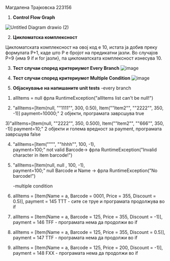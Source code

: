 Магдалена Трајковска 223156

1. **Control Flow Graph**


![Untitled Diagram drawio (2)](https://github.com/magdalenatrajkovska/SI_2024_lab2_223156/assets/139167699/4c52a532-0a11-449b-82f4-71368c4a1031)



2. **Цикломатска комплексност**

Цикломатската комплексност на овој код е 10, истата ја добив преку формулата P+1, каде што P е бројот на предикатни јазли. Во случајoв P=9 {има 9 if и for јазли}, па цикломатската комплексност изнесува 10.

3. **Тест случаи според критериумот Every Branch**
   ![image](https://github.com/magdalenatrajkovska/SI_2024_lab2_223156/assets/139167699/1443e46f-bf76-4e72-919b-4137d12aa163)


4. **Тест случаи според критериумот Multiple Condition**
   ![image](https://github.com/magdalenatrajkovska/SI_2024_lab2_223156/assets/139167699/a061d389-a01c-4b6c-8ac5-5a13208121b0)


5. **Објаснување на напишаните unit tests**
   -every branch
 1)  allItems = null
    фрлa RuntimeException("allItems list can't be null!")
   
 2)  "allItems=[Item(null, ""1111"", 300, 0.50),
                  Item(""Item2"", ""2222"", 350, -1)]
payment=10000;"
  2 објекти, програмата заврсшува true

3)"allItems=[Item(null, ""2222"", 350, 0.500),
                  Item(""Item2"", ""666"", 350, -1)]
payment=10;"
 2 објекти и голема вредност за payment, програмата заврсшува false

 4) "allItems=[Item("""", ""hhhh"", 100, -1),          
    payment=100;"
not valid Barcode-> фрла RuntimeException("Invalid character in item barcode!")

6) "allItems=[Item(null, null , 100, -1),                
payment=100;"
null Barcode и Name -> фрлa RuntimeException("No barcode!")


   -multiple condition
1) allItems = [Item(Name = a, Barcode = 0001, Price = 355, Discount = 0.5)], payment = 145
   TTT - сите се труе и програмата продолжува во if
2) allItems = [Item(Name = a, Barcode = 125, Price = 355, Discount = -1)], payment = 146
   TFF -   програмата нема да продолжи во if
3)	allItems = [Item(Name = a, Barcode = 125, Price = 355, Discount = 0.5)], payment = 147
   TTF -   програмата нема да продолжи во if
4)	allItems = [Item(Name = a, Barcode = 125, Price = 200, Discount = -1)], payment = 148
   FXX -   програмата нема да продолжи во if 				

		




				


   
   
